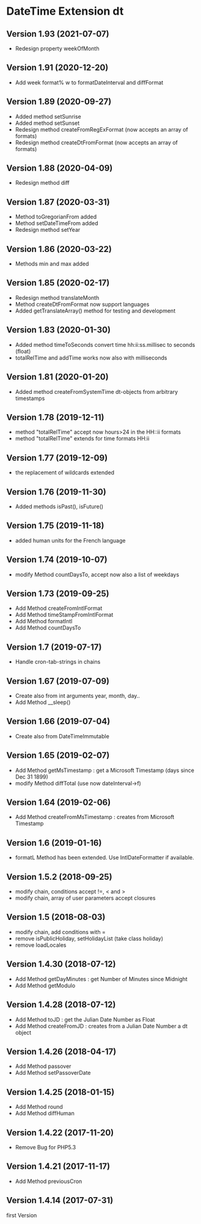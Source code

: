 # DateTime Extension dt

## Version 1.93 (2021-07-07)
* Redesign property weekOfMonth

## Version 1.91 (2020-12-20)
* Add week format% w to formatDateInterval and diffFormat

## Version 1.89 (2020-09-27)
* Added method setSunrise
* Added method setSunset
* Redesign method createFromRegExFormat (now accepts an array of formats)
* Redesign method createDtFromFormat (now accepts an array of formats)

## Version 1.88 (2020-04-09)
* Redesign method diff

## Version 1.87 (2020-03-31)
* Method toGregorianFrom added
* Method setDateTimeFrom added
* Redesign method setYear

## Version 1.86 (2020-03-22)
* Methods min and max added

## Version 1.85 (2020-02-17)
* Redesign method translateMonth
* Method createDtFromFormat now support languages
* Added getTranslateArray() method for testing and development


## Version 1.83 (2020-01-30)
* Added method timeToSeconds
  convert time hh:ii:ss.millisec to seconds (float)
* totalRelTime and addTime works now also with milliseconds

## Version 1.81 (2020-01-20)
* Added method createFromSystemTime
  dt-objects from arbitrary timestamps

## Version 1.78 (2019-12-11)
* method "totalRelTime" accept now hours>24 in the HH::ii formats
* method "totalRelTime" extends for time formats HH:ii

## Version 1.77 (2019-12-09)
* the replacement of wildcards extended

## Version 1.76 (2019-11-30)
* Added methods isPast(), isFuture()

## Version 1.75 (2019-11-18)
* added human units for the French language

## Version 1.74 (2019-10-07)
* modify Method countDaysTo, accept now also a list of weekdays

## Version 1.73 (2019-09-25)
* Add Method createFromIntlFormat
* Add Method timeStampFromIntlFormat
* Add Method formatIntl
* Add Method countDaysTo

## Version 1.7 (2019-07-17)
* Handle cron-tab-strings in chains

## Version 1.67 (2019-07-09)
* Create also from int arguments year, month, day..
* Add Method __sleep()

## Version 1.66 (2019-07-04)
* Create also from DateTimeImmutable

## Version 1.65 (2019-02-07)
* Add Method getMsTimestamp : get a Microsoft Timestamp (days since Dec 31 1899)
* modify Method diffTotal (use now dateInterval->f)

## Version 1.64 (2019-02-06)
* Add Method createFromMsTimestamp : creates from Microsoft Timestamp

## Version 1.6 (2019-01-16)
* formatL Method has been extended. Use IntlDateFormatter if available.

## Version 1.5.2 (2018-09-25)
* modify chain, conditions accept !=, < and >
* modify chain, array of user parameters accept closures 

## Version 1.5 (2018-08-03)
* modify chain, add conditions with =
* remove isPublicHoliday, setHolidayList (take class holiday)
* remove loadLocales

## Version 1.4.30 (2018-07-12) 
* Add Method getDayMinutes : get Number of Minutes since Midnight
* Add Method getModulo 

## Version 1.4.28 (2018-07-12) 
* Add Method toJD : get the Julian Date Number as Float 
* Add Method createFromJD : creates from a Julian Date Number a dt object

## Version 1.4.26 (2018-04-17)
* Add Method passover
* Add Method setPassoverDate 

## Version 1.4.25 (2018-01-15)
* Add Method round
* Add Method diffHuman

## Version 1.4.22 (2017-11-20)
* Remove Bug for PHP5.3

## Version 1.4.21 (2017-11-17)
* Add Method previousCron

## Version 1.4.14 (2017-07-31)
first Version 

